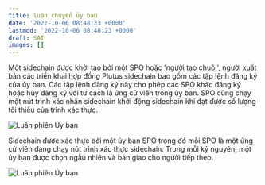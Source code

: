 ```yaml
---
title: luân chuyển ủy ban
date: '2022-10-06 08:48:23 +0000'
lastmod: '2022-10-06 08:48:23 +0000'
draft: SAI
images: []
---
```


Một sidechain được khởi tạo bởi một SPO hoặc 'người tạo chuỗi', người xuất bản các triển khai hợp đồng Plutus sidechain bao gồm các tập lệnh đăng ký của ủy ban. Các tập lệnh đăng ký này cho phép các SPO khác đăng ký hoặc hủy đăng ký với tư cách là ứng cử viên trong ủy ban. SPO cũng chạy một nút trình xác nhận sidechain khởi động sidechain khi đạt được số lượng tối thiểu của trình xác thực.

![Luân phiên Ủy ban](https://user-images.githubusercontent.com/10556209/208516415-b1a36189-c411-4145-b3dd-742c99d85586.png)

Sidechain được xác thực bởi một ủy ban SPO trong đó mỗi SPO là một ứng cử viên đang chạy nút trình xác thực sidechain. Trong mỗi kỷ nguyên, một ủy ban được chọn ngẫu nhiên và bàn giao cho người tiếp theo.

![Luân phiên Ủy ban](https://user-images.githubusercontent.com/10556209/208516422-3d8bbbd6-7f7e-4f2a-9d50-1a5c2e57e6ae.png)
